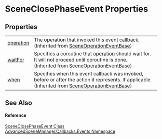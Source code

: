 # SceneClosePhaseEvent Properties




## Properties
<table>
<tr>
<td><a href="P_AdvancedSceneManager_Callbacks_Events_SceneOperationEventBase_operation">operation</a></td>
<td>The operation that invoked this event callback.<br />(Inherited from <a href="T_AdvancedSceneManager_Callbacks_Events_SceneOperationEventBase">SceneOperationEventBase</a>)</td></tr>
<tr>
<td><a href="P_AdvancedSceneManager_Callbacks_Events_SceneOperationEventBase_waitFor">waitFor</a></td>
<td>Specifies a coroutine that <a href="P_AdvancedSceneManager_Callbacks_Events_SceneOperationEventBase_operation">operation</a> should wait for. It will not proceed until coroutine is done.<br />(Inherited from <a href="T_AdvancedSceneManager_Callbacks_Events_SceneOperationEventBase">SceneOperationEventBase</a>)</td></tr>
<tr>
<td><a href="P_AdvancedSceneManager_Callbacks_Events_SceneOperationEventBase_when">when</a></td>
<td>Specifies when this event callback was invoked, before or after the action it represents. If applicable.<br />(Inherited from <a href="T_AdvancedSceneManager_Callbacks_Events_SceneOperationEventBase">SceneOperationEventBase</a>)</td></tr>
</table>

## See Also


#### Reference
<a href="T_AdvancedSceneManager_Callbacks_Events_SceneClosePhaseEvent">SceneClosePhaseEvent Class</a>  
<a href="N_AdvancedSceneManager_Callbacks_Events">AdvancedSceneManager.Callbacks.Events Namespace</a>  
